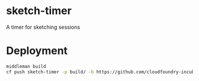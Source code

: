 # sketch-timer
A timer for sketching sessions

# Deployment

```bash
middleman build
cf push sketch-timer -p build/ -b https://github.com/cloudfoundry-incubator/staticfile-buildpack.git
```
